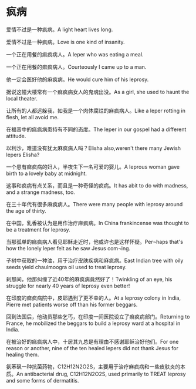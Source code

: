 # 疯病

<p><span class="chinese">爱情不过是一种疯病。</span><span class="english">A light heart lives long.</span></p>

<p><span class="chinese">爱情不过是一种疯病。</span><span class="english">Love is one kind of insanity.</span></p>

<p><span class="chinese">一个正在用餐的痲疯病人。</span><span class="english">A leper who was eating a meal.</span></p>

<p><span class="chinese">一个正在用餐的痲疯病人。</span><span class="english">Courteously I came up to a man.</span></p>

<p><span class="chinese">他一定会医好他的痳疯病。</span><span class="english">He would cure him of his leprosy.</span></p>

<p><span class="chinese">据说这幢大楼常有一个痲疯病女人的鬼魂出没。</span><span class="english">As a girl, she used to haunt the local theater.</span></p>

<p><span class="chinese">让所有的人都远躲我，如我是一个肉体腐烂的麻疯病人。</span><span class="english">Like a leper rotting in flesh, let all avoid me.</span></p>

<p><span class="chinese">在福音中的痲疯病患持有不同的态度。</span><span class="english">The leper in our gospel had a different attitude.</span></p>

<p><span class="chinese">以利沙，难道没有犹太麻疯病人吗？</span><span class="english">Elisha also,weren't there many Jewish lepers Elisha?</span></p>

<p><span class="chinese">一个患有痲疯病的妇人，半夜生下一名可爱的婴儿。</span><span class="english">A leprous woman gave birth to a lovely baby at midnight.</span></p>

<p><span class="chinese">这事和疯病有点关系，而且是一种奇怪的疯病。</span><span class="english">It has abit to do with madness, and a strange madness, too.</span></p>

<p><span class="chinese">在三十年代有很多麻疯病人。</span><span class="english">There were many people with leprosy around the age of thirty.</span></p>

<p><span class="chinese">在中国，乳香被认为是用作治疗麻疯病。</span><span class="english">In China frankincense was thought to be a treatment for leprosy.</span></p>

<p><span class="chinese">当那孤单的痲疯病人看见耶稣走近时，他或许也是这样怀疑。</span><span class="english">Per¬haps that's how the lonely leper felt as he saw Jesus com¬ing.</span></p>

<p><span class="chinese">子树中获取的一种油，用于治疗皮肤疾病和麻疯病。</span><span class="english">East Indian tree with oily seeds yield chaulmoogra oil used to treat leprosy.</span></p>

<p><span class="chinese">刹那间，他那纠缠了近40年的麻疯病竟然好了！</span><span class="english">Twinkling of an eye, his struggle for nearly 40 years of leprosy even better!</span></p>

<p><span class="chinese">在印度的痲疯病院中，皮耶遇到了更不幸的人。</span><span class="english">At a leprosy colony in India, Pierre met patients worse off than his former beggars.</span></p>

<p><span class="chinese">回到法国后，他动员那些乞丐，在印度一间医院设立了痲疯病部门。</span><span class="english">Returning to France, he mobilized the beggars to build a leprosy ward at a hospital in India.</span></p>

<p><span class="chinese">在被治好的痲疯病人中，十居其九总是有理由不感谢耶稣治好他们。</span><span class="english">For one reason or another, nine of the ten healed lepers did not thank Jesus for healing them.</span></p>

<p><span class="chinese">氨苯砜一种抗菌药物，C12H12N2O2S，主要用于治疗麻疯病和一些皮肤炎的本质。</span><span class="english">An antibacterial drug, C12H12N2O2S, used primarily to TREAT leprosy and some forms of dermatitis.</span></p>

